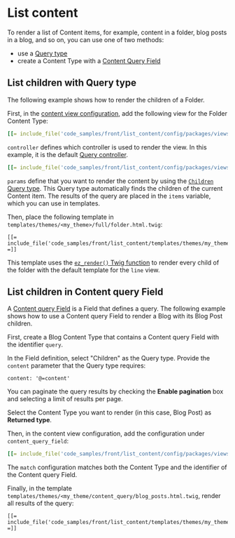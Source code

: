 # List content

To render a list of Content items, for example, content in a folder, blog posts in a blog, and so on,
you can use one of two methods:

- use a [Query type](#list-children-with-query-type)
- create a Content Type with a [Content Query Field](#list-children-in-content-query-field)

## List children with Query type

The following example shows how to render the children of a Folder.

First, in the [content view configuration](../templates/template_configuration.md), add the following view for the Folder Content Type:

``` yaml
[[= include_file('code_samples/front/list_content/config/packages/views.yaml', 8, 22) =]]
```

`controller` defines which controller is used to render the view.
In this example, it is the default [Query controller](../queries_and_controllers/content_queries.md).

``` yaml
[[= include_file('code_samples/front/list_content/config/packages/views.yaml', 11, 12) =]]
```

`params` define that you want to render the content by using the [`Children` Query type](../queries_and_controllers/built-in_query_types.md#children).
This Query type automatically finds the children of the current Content item.
The results of the query are placed in the `items` variable, which you can use in templates.

Then, place the following template in `templates/themes/<my_theme>/full/folder.html.twig`:

``` html+twig
[[= include_file('code_samples/front/list_content/templates/themes/my_theme/full/folder.html.twig') =]]
```

This template uses the [`ez_render()` Twig function](../twig_function_reference/content_twig_functions.md#ez_render)
to render every child of the folder with the default template for the `line` view.

## List children in Content query Field

A [Content query Field](../../../api/field_types_reference/contentqueryfield.md) is a Field that defines a query.
The following example shows how to use a Content query Field to render a Blog with its Blog Post children.

First, create a Blog Content Type that contains a Content query Field with the identifier `query`.

In the Field definition, select "Children" as the Query type. 
Provide the `content` parameter that the Query type requires:

```
content: '@=content'
```

You can paginate the query results by checking the **Enable pagination** box and selecting a limit of results per page.

Select the Content Type you want to render (in this case, Blog Post) as **Returned type**.

Then, in the content view configuration, add the configuration under `content_query_field`:

``` yaml
[[= include_file('code_samples/front/list_content/config/packages/views.yaml', 8, 9) =]][[= include_file('code_samples/front/list_content/config/packages/views.yaml', 22, 28) =]]
```

The `match` configuration matches both the Content Type and the identifier of the Content query Field.

Finally, in the template `templates/themes/<my_theme/content_query/blog_posts.html.twig`, render all results of the query:

``` html+twig
[[= include_file('code_samples/front/list_content/templates/themes/my_theme/full/blog_post.html.twig') =]]
```
